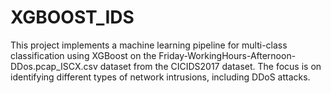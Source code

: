 # XGBOOST_IDS
This project implements a machine learning pipeline for multi-class classification using XGBoost on the Friday-WorkingHours-Afternoon-DDos.pcap_ISCX.csv dataset from the CICIDS2017 dataset. The focus is on identifying different types of network intrusions, including DDoS attacks.
